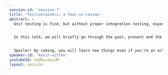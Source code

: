 ```yaml
---
  session-id: 'session-7'
  title: 'Testcontainers: a Year-in-review'
  abstract: >
    Unit testing is fine, but without proper integration testing, especially if you work with external resources like databases and other services, you might not know how your application will actually behave once it has been deployed to the real production environment. Testcontainers is a popular JVM testing library that provides lightweight, throwaway instances of common databases, Selenium web browsers, or anything else that can run in a Docker container.


    In this talk, we will briefly go through the past, present and the future of the library.


    Spoiler! By coming, you will learn new things even if you're an active user of Testcontainers ;)
  speaker-id: 'kevin-wittek'
  youtubeId: tm2RyseejoM
  layout: session
---
```

